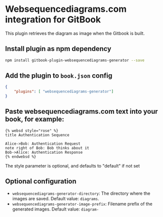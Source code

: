 # Websequencediagrams.com integration for GitBook

This plugin retrieves the diagram as image when the Gitbook is built.

## Install plugin as npm dependency
```bash
npm install gitbook-plugin-websequencediagrams-generator --save
```

## Add the plugin to `book.json` config
```json
{
    "plugins": [ "websequencediagrams-generator"]
}
```

## Paste websequencediagrams.com text into your book, for example:
```
{% websd style="rose" %}
title Authentication Sequence

Alice->Bob: Authentication Request
note right of Bob: Bob thinks about it
Bob->Alice: Authentication Response
{% endwebsd %}
```

The style parameter is optional, and defaults to "default" if not set

## Optional configuration

* `websequencediagrams-generator-directory`: The directory where the images are saved. Default value: `diagrams`.
* `websequencediagrams-generator-image-prefix`: Filename prefix of the generated images. Default value: `diagram-`